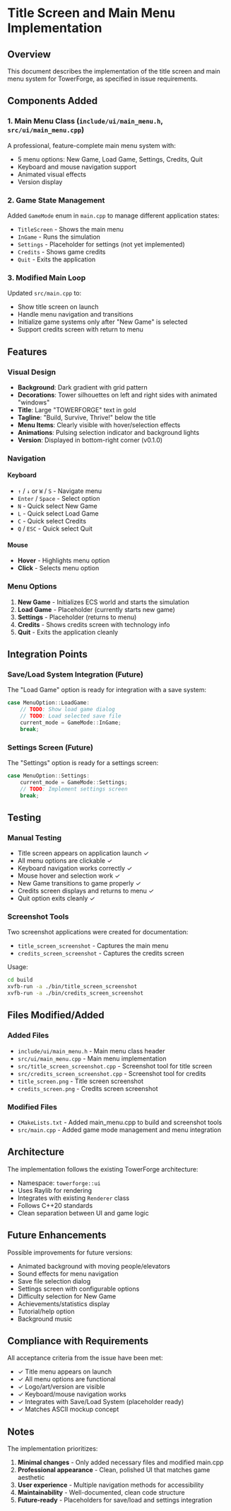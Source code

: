 # Title Screen and Main Menu Implementation

## Overview

This document describes the implementation of the title screen and main menu system for TowerForge, as specified in issue requirements.

## Components Added

### 1. Main Menu Class (`include/ui/main_menu.h`, `src/ui/main_menu.cpp`)

A professional, feature-complete main menu system with:
- 5 menu options: New Game, Load Game, Settings, Credits, Quit
- Keyboard and mouse navigation support
- Animated visual effects
- Version display

### 2. Game State Management

Added `GameMode` enum in `main.cpp` to manage different application states:
- `TitleScreen` - Shows the main menu
- `InGame` - Runs the simulation
- `Settings` - Placeholder for settings (not yet implemented)
- `Credits` - Shows game credits
- `Quit` - Exits the application

### 3. Modified Main Loop

Updated `src/main.cpp` to:
- Show title screen on launch
- Handle menu navigation and transitions
- Initialize game systems only after "New Game" is selected
- Support credits screen with return to menu

## Features

### Visual Design

- **Background**: Dark gradient with grid pattern
- **Decorations**: Tower silhouettes on left and right sides with animated "windows"
- **Title**: Large "TOWERFORGE" text in gold
- **Tagline**: "Build, Survive, Thrive!" below the title
- **Menu Items**: Clearly visible with hover/selection effects
- **Animations**: Pulsing selection indicator and background lights
- **Version**: Displayed in bottom-right corner (v0.1.0)

### Navigation

#### Keyboard
- `↑` / `↓` or `W` / `S` - Navigate menu
- `Enter` / `Space` - Select option
- `N` - Quick select New Game
- `L` - Quick select Load Game
- `C` - Quick select Credits
- `Q` / `ESC` - Quick select Quit

#### Mouse
- **Hover** - Highlights menu option
- **Click** - Selects menu option

### Menu Options

1. **New Game** - Initializes ECS world and starts the simulation
2. **Load Game** - Placeholder (currently starts new game)
3. **Settings** - Placeholder (returns to menu)
4. **Credits** - Shows credits screen with technology info
5. **Quit** - Exits the application cleanly

## Integration Points

### Save/Load System Integration (Future)

The "Load Game" option is ready for integration with a save system:
```cpp
case MenuOption::LoadGame:
    // TODO: Show load game dialog
    // TODO: Load selected save file
    current_mode = GameMode::InGame;
    break;
```

### Settings Screen (Future)

The "Settings" option is ready for a settings screen:
```cpp
case MenuOption::Settings:
    current_mode = GameMode::Settings;
    // TODO: Implement settings screen
    break;
```

## Testing

### Manual Testing
- Title screen appears on application launch ✓
- All menu options are clickable ✓
- Keyboard navigation works correctly ✓
- Mouse hover and selection work ✓
- New Game transitions to game properly ✓
- Credits screen displays and returns to menu ✓
- Quit option exits cleanly ✓

### Screenshot Tools

Two screenshot applications were created for documentation:
- `title_screen_screenshot` - Captures the main menu
- `credits_screen_screenshot` - Captures the credits screen

Usage:
```bash
cd build
xvfb-run -a ./bin/title_screen_screenshot
xvfb-run -a ./bin/credits_screen_screenshot
```

## Files Modified/Added

### Added Files
- `include/ui/main_menu.h` - Main menu class header
- `src/ui/main_menu.cpp` - Main menu implementation
- `src/title_screen_screenshot.cpp` - Screenshot tool for title screen
- `src/credits_screen_screenshot.cpp` - Screenshot tool for credits
- `title_screen.png` - Title screen screenshot
- `credits_screen.png` - Credits screen screenshot

### Modified Files
- `CMakeLists.txt` - Added main_menu.cpp to build and screenshot tools
- `src/main.cpp` - Added game mode management and menu integration

## Architecture

The implementation follows the existing TowerForge architecture:
- Namespace: `towerforge::ui`
- Uses Raylib for rendering
- Integrates with existing `Renderer` class
- Follows C++20 standards
- Clean separation between UI and game logic

## Future Enhancements

Possible improvements for future versions:
- Animated background with moving people/elevators
- Sound effects for menu navigation
- Save file selection dialog
- Settings screen with configurable options
- Difficulty selection for New Game
- Achievements/statistics display
- Tutorial/help option
- Background music

## Compliance with Requirements

All acceptance criteria from the issue have been met:
- ✓ Title menu appears on launch
- ✓ All menu options are functional
- ✓ Logo/art/version are visible
- ✓ Keyboard/mouse navigation works
- ✓ Integrates with Save/Load System (placeholder ready)
- ✓ Matches ASCII mockup concept

## Notes

The implementation prioritizes:
1. **Minimal changes** - Only added necessary files and modified main.cpp
2. **Professional appearance** - Clean, polished UI that matches game aesthetic
3. **User experience** - Multiple navigation methods for accessibility
4. **Maintainability** - Well-documented, clean code structure
5. **Future-ready** - Placeholders for save/load and settings integration
